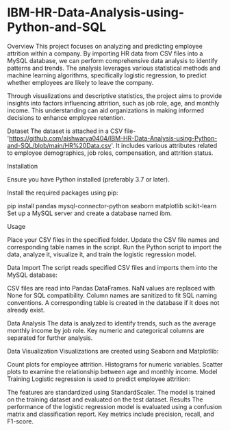 # IBM-HR-Data-Analysis-using-Python-and-SQL

Overview
This project focuses on analyzing and predicting employee attrition within a company. By importing HR data from CSV files into a MySQL database, we can perform comprehensive data analysis to identify patterns and trends. The analysis leverages various statistical methods and machine learning algorithms, specifically logistic regression, to predict whether employees are likely to leave the company.

Through visualizations and descriptive statistics, the project aims to provide insights into factors influencing attrition, such as job role, age, and monthly income. This understanding can aid organizations in making informed decisions to enhance employee retention.

Dataset
The dataset is attached in a CSV file- 'https://github.com/aishwarya0404/IBM-HR-Data-Analysis-using-Python-and-SQL/blob/main/HR%20Data.csv'. It includes various attributes related to employee demographics, job roles, compensation, and attrition status.

Installation

Ensure you have Python installed (preferably 3.7 or later).

Install the required packages using pip:

pip install pandas mysql-connector-python seaborn matplotlib scikit-learn
Set up a MySQL server and create a database named ibm.

Usage

Place your CSV files in the specified folder.
Update the CSV file names and corresponding table names in the script.
Run the Python script to import the data, analyze it, visualize it, and train the logistic regression model.

Data Import
The script reads specified CSV files and imports them into the MySQL database:

CSV files are read into Pandas DataFrames.
NaN values are replaced with None for SQL compatibility.
Column names are sanitized to fit SQL naming conventions.
A corresponding table is created in the database if it does not already exist.

Data Analysis
The data is analyzed to identify trends, such as the average monthly income by job role. Key numeric and categorical columns are separated for further analysis.

Data Visualization
Visualizations are created using Seaborn and Matplotlib:

Count plots for employee attrition.
Histograms for numeric variables.
Scatter plots to examine the relationship between age and monthly income.
Model Training
Logistic regression is used to predict employee attrition:

The features are standardized using StandardScaler.
The model is trained on the training dataset and evaluated on the test dataset.
Results
The performance of the logistic regression model is evaluated using a confusion matrix and classification report. Key metrics include precision, recall, and F1-score.
